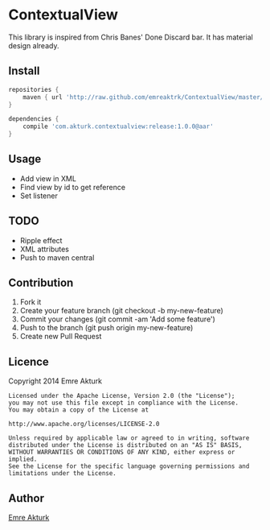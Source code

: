 ContextualView
==============
This library is inspired from Chris Banes' Done Discard bar. It has material design already.

Install
--------------
```groovy
repositories {
    maven { url 'http://raw.github.com/emreaktrk/ContextualView/master/repository/' }
}

dependencies {
    compile 'com.akturk.contextualview:release:1.0.0@aar'
}
```

Usage
--------------
* Add view in XML
* Find view by id to get reference
* Set listener

TODO
--------------
* Ripple effect
* XML attributes
* Push to maven central

Contribution
--------------
1. Fork it
2. Create your feature branch (git checkout -b my-new-feature)
3. Commit your changes (git commit -am 'Add some feature')
4. Push to the branch (git push origin my-new-feature)
5. Create new Pull Request

Licence
--------------
Copyright 2014 Emre Akturk

    Licensed under the Apache License, Version 2.0 (the "License");
    you may not use this file except in compliance with the License.
    You may obtain a copy of the License at

    http://www.apache.org/licenses/LICENSE-2.0

    Unless required by applicable law or agreed to in writing, software
    distributed under the License is distributed on an "AS IS" BASIS,
    WITHOUT WARRANTIES OR CONDITIONS OF ANY KIND, either express or implied.
    See the License for the specific language governing permissions and
    limitations under the License.

Author
--------------
[Emre Akturk](https://github.com/emreaktrk)

